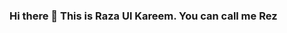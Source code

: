 ### Hi there 👋 This is Raza Ul Kareem. You can call me Rez

<!--
**rez4president/rez4president** is a ✨ _special_ ✨ repository because its `README.md` (this file) appears on your GitHub profile.

Here are some ideas to get you started:

- 🔭 I’m currently looking for a job as a Software Developer
- 🌱 I’m currently learning Web Security and Testing
- 👯 I’m looking to collaborate on Javascript and MERN Stack projects
- 🤔 I’m looking for help with getting hired as a Software Developer
- 💬 Ask me about how my journey to learn how to code has been going so far
- 📫 How to reach me: www.linkedin.com/in/raza-ul-kareem-82a5b8211
- 😄 Pronouns: ...
- ⚡ Fun fact: ...
-->

